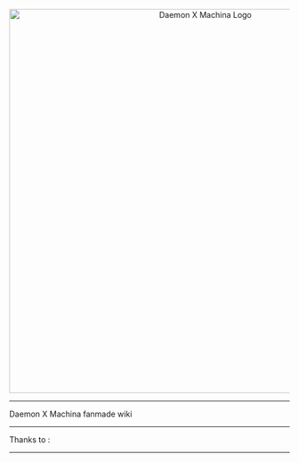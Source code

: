 <p align="center">
  <img alt="Daemon X Machina Logo" src="https://dxm.marv.jp/assets/img/hero/logo_jp_default.png" width="689">
</p>

---

Daemon X Machina fanmade wiki

---

Thanks to :

---
